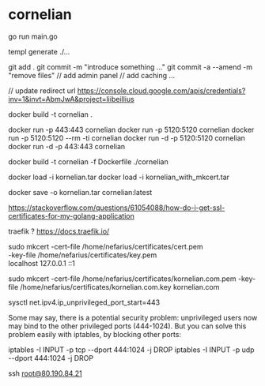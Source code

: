 # cornelian
go run main.go

templ generate ./...

git add .
git commit -m "introduce something ..."
git commit -a --amend -m "remove files"
// add admin panel
// add caching ...

// update redirect url
https://console.cloud.google.com/apis/credentials?inv=1&invt=AbmJwA&project=liibeillius

docker build -t cornelian .

docker run -p 443:443 cornelian
docker run -p 5120:5120 cornelian
docker run -p 5120:5120 --rm -ti cornelian
docker run -d -p 5120:5120 cornelian
docker run -d -p 443:443 cornelian

docker build -t cornelian -f Dockerfile ./cornelian

docker load -i kornelian.tar
docker load -i kornelian_with_mkcert.tar

docker save -o kornelian.tar cornelian:latest

https://stackoverflow.com/questions/61054088/how-do-i-get-ssl-certificates-for-my-golang-application

traefik ? https://docs.traefik.io/




sudo mkcert -cert-file /home/nefarius/certificates/cert.pem \
       -key-file /home/nefarius/certificates/key.pem \
       localhost 127.0.0.1 ::1

sudo mkcert -cert-file /home/nefarius/certificates/kornelian.com.pem -key-file /home/nefarius/certificates/kornelian.com.key kornelian.com

sysctl net.ipv4.ip_unprivileged_port_start=443


Some may say, there is a potential security problem: unprivileged users now may bind to the other privileged ports (444-1024). But you can solve this problem easily with iptables, by blocking other ports:

iptables -I INPUT -p tcp --dport 444:1024 -j DROP
iptables -I INPUT -p udp --dport 444:1024 -j DROP



ssh root@80.190.84.21
